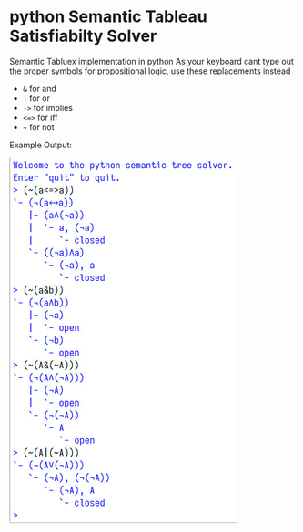 # python Semantic Tableau Satisfiabilty Solver
Semantic Tabluex implementation in python
As your keyboard cant type out the proper symbols for propositional logic, use these replacements instead

* `&` for and
* `|` for or
* `->` for implies
* `<=>` for iff
* `~` for not

Example Output:

![Output](/image.jpeg)
